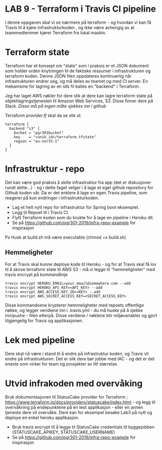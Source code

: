 # LAB 9 - Terraform i Travis CI pipeline 

I denne oppgaven skal vi se nærmere på terraform - og hvordan vi kan få Travis til å kjøre infrastrukturkoden , og ikke være avhengig av at 
teammedlemmer kjører Terraform fra lokal maskin.

# Terraform state

Terraform har et konsept om "state" som i praksis er et JSON dokument som holder orden knytningen til de faktiske ressurser i infrastrukturen og terraform koden. Denne JSON filen oppdateres kontinuerlig når infrastrukturen endrer seg, og må deles av teamet og med CI server. En mekanisme for lagring av en slik fil kalles en "backend" i Terraform. 

Jeg har laget AWS nøkler for dere slik at dere kan lagre terraform state på objektlagringstjenesten til Amazon Web Services, S3. Disse finner dere på Slack. *Disse må på ingen måte sjekkes inn i github*

Terraform _provider.tf_ skal da se slik ut 

```
terraform {
  backend "s3" {
    bucket = "pgr301bucket"
    key    = "<unik_id>/terraform.tfstate"
    region = "eu-north-1"
  }
}
```

# Infrastruktur - repo

Det kan være god praksis å skille infrastruktur fra app (det er diskusjoner rundt dette...) - og i dette faget velger i å lage et eget github repository for Github koden vår. Da er det enklere å lage en egen Travis pipeline, som reagerer på kun endringer i infrastrukturkoden. 

* Lag et helt nytt repo for infrastruktur for Spring boot eksemplet. 
* Legg til Repoet til i Travis CI. 
* Flytt Terraform koden som du brukte for å lage en pipeline i Heroku dit. 
* Se på https://github.com/pgr301-2019/infra-repo-example for inspirasjon

Ps Husk at build.sh må være executable (chmod +x build.sh)

## Hemmeligheter 

For at Travis skal kunne deploye kode til Heroku - og for at Travis skal få lov til å skrive terraform state til AWS S3 - må vi legge til "hemmeligheter" med travis encrypt på kommandlinje 

```
travis encrypt HEROKU_EMAIL=your.email@somewhere.com --add
travis encrypt HEROKU_API_KEY=<API_KEY> --add
travis encrypt AWS_ACCESS_KEY_ID=<KEY> --add
travis encrypt AWS_SECRET_ACCESS_KEY=<SECRET_ACCESS_KEY>
```

Disse kommandoene krypterer hemmeligheter med repoets offentlige nøkke, og legger veridiene inn i .travis.yml - du må huske på å sjekke inn/pushe - filen etterpå. Disse verdiene / nøklene blir miljøvariabler og gjort tilgjengelig for Travis og applikasjonen.

# Lek med pipeline

Dere skal nå være i stand til å endre på infrastruktur koden, og Travis vil endre på infrastrukturen. Det er slik dere bør 
jobbe med IAC - og det er det eneste som virker for team og prosjekter av litt størrelse. 

# Utvid infrakoden med overvåking

Bruk dokumentasjonen til StatusCake provider for Terraform ; https://www.terraform.io/docs/providers/statuscake/index.html - og legg til overvåkning på endepunktene på en test applikasjon - eller en annen tjeneste dere vil overvåke. Dere kan for eksempel besøke Lab3 på nytt og deploye en enkel heroku applikasjon. 

* Bruk travis encrypt til å legge til StatusCake credentials til byggejobben (STATUSCAKE_APIKEY, STATUSCAKE_USERNAME)
* Se på https://github.com/pgr301-2019/infra-repo-example for inspirasjon

